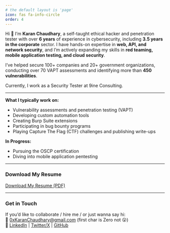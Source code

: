 ```yaml
---
# the default layout is 'page'
icon: fas fa-info-circle
order: 4
---
```


Hi 👋 I’m **Karan Chaudhary**, a self-taught ethical hacker and penetration tester with over **6 years** of experience in cybersecurity, including **3.5 years in the corporate** sector. I have hands-on expertise in **web, API, and network security**, and I’m actively expanding my skills in **red teaming, mobile application testing, and cloud security**.

I’ve helped secure 100+ companies and 20+ government organizations, conducting over 70 VAPT assessments and identifying more than **450 vulnerabilities**.

Currently, I work as a Security Tester at 9ine Consulting.

---

**What I typically work on:**

- Vulnerability assessments and penetration testing (VAPT)  
- Developing custom automation tools  
- Creating Burp Suite extensions  
- Participating in bug bounty programs  
- Playing Capture The Flag (CTF) challenges and publishing write-ups  

**In Progress:**

- Pursuing the OSCP certification  
- Diving into mobile application pentesting  

---

### Download My Resume

<a href="../assets/Karan-Chaudhary-Resume.pdf" class="btn btn-primary" target="_blank">Download My Resume (PDF)</a>

---

### Get in Touch

If you’d like to collaborate / hire me / or just wanna say hi:  
📧 [0xKaranChaudhary@gmail.com](mailto:0xKaranChaudhary@gmail.com) (first char is Zero not 😮)  
🔗 [LinkedIn](https://www.linkedin.com/in/0xkaran) | [Twitter/X](https://x.com/0xkaran) | [GitHub](https://github.com/0xKaran)
